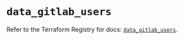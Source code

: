 # `data_gitlab_users`

Refer to the Terraform Registry for docs: [`data_gitlab_users`](https://registry.terraform.io/providers/gitlabhq/gitlab/17.3.0/docs/data-sources/users).
